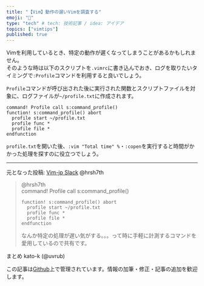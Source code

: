```yaml
---
title: "【Vim】動作の遅いVimを調査する"
emoji: "💨"
type: "tech" # tech: 技術記事 / idea: アイデア
topics: ["vimtips"]
published: true
---
```


Vimを利用しているとき、特定の動作が遲くなってしまうことがあるかもしれません。  
そのような時は以下のスクリプトを`.vimrc`に書き込んでおき、ログを取りたいタイミングで`:Profile`コマンドを利用すると良いでしょう。  

`Profile`コマンドが呼び出された後に実行された関数とスクリプトファイルを対象に、ログファイルが`~/profile.txt`に作成されます。  

```vim
command! Profile call s:command_profile()
function! s:command_profile() abort
  profile start ~/profile.txt
  profile func *
  profile file *
endfunction
```

`profile.txt`を開いた後、`:vim "Total time" %`・`:copen`を実行すると時間がかかった処理を探すのに役立つでしょう。

-------------------------------------------------------------------------------
元となった投稿: [Vim-jp Slack](https://vim-jp.org/slacklog/C01JSLDQZH6/2021/01/#ts-1610941456.003800) @hrsh7th
> @hrsh7th  
> command! Profile call s:command_profile()
> ```vim
> function! s:command_profile() abort
>   profile start ~/profile.txt
>   profile func *
>   profile file *
> endfunction
> ```
>
> なんか特定の処理が遅い気がする。。。って時に手軽に計測するコマンドを愛用しているので共有です。

まとめ kato-k (@uvrub)

この記事は[Github](https://github.com/kato-k/vim-tips)上で管理されています。情報の加筆・修正・記事の追加を歓迎します。

